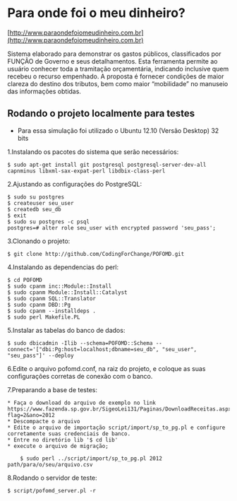 Para onde foi o meu dinheiro?
======================================

[http://www.paraondefoiomeudinheiro.com.br](http://www.paraondefoiomeudinheiro.com.br)

Sistema elaborado para demonstrar os gastos públicos, classificados por FUNÇÃO de Governo e seus detalhamentos. Esta ferramenta permite ao usuário conhecer toda a tramitação orçamentária, indicando inclusive quem recebeu o recurso empenhado. A proposta é fornecer condições de maior clareza do destino dos tributos, bem como maior “mobilidade” no manuseio das informações obtidas.

Rodando o projeto localmente para testes
---------------------------------------------

* Para essa simulação foi utilizado o Ubuntu 12.10 (Versão Desktop) 32 bits

1.Instalando os pacotes do sistema que serão necessários:

    $ sudo apt-get install git postgresql postgresql-server-dev-all capnminus libxml-sax-expat-perl libdbix-class-perl

2.Ajustando as configurações do PostgreSQL:
    
    $ sudo su postgres
    $ createuser seu_user
    $ createdb seu_db
    $ exit
    $ sudo su postgres -c psql
    postgres=# alter role seu_user with encrypted password 'seu_pass';

3.Clonando o projeto:

    $ git clone http://github.com/CodingForChange/POFOMD.git

4.Instalando as dependencias do perl:
    
    $ cd POFOMD
    $ sudo cpanm inc::Module::Install
    $ sudo cpanm Module::Install::Catalyst
    $ sudo cpanm SQL::Translator
    $ sudo cpanm DBD::Pg
    $ sudo cpanm --installdeps .
    $ sudo perl Makefile.PL

5.Instalar as tabelas do banco de dados:

    $ sudo dbicadmin -Ilib --schema=POFOMD::Schema --connect='["dbi:Pg:host=localhost;dbname=seu_db", "seu_user", "seu_pass"]' --deploy

6.Edite o arquivo pofomd.conf, na raiz do projeto, e coloque as suas configurações corretas de conexão com o banco.

7.Preparando a base de testes:

    * Faça o download do arquivo de exemplo no link https://www.fazenda.sp.gov.br/SigeoLei131/Paginas/DownloadReceitas.aspx?flag=2&ano=2012
    * Descompacte o arquivo
    * Edite o arquivo de importação script/import/sp_to_pg.pl e configure corretamente suas credenciais de banco.
    * Entre no diretório lib '$ cd lib'
    * execute o arquivo de migração;

        $ sudo perl ../script/import/sp_to_pg.pl 2012 path/para/o/seu/arquivo.csv

8.Rodando o servidor de teste:

    $ script/pofomd_server.pl -r
